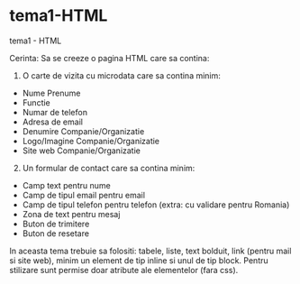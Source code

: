 # tema1-HTML
tema1 - HTML

Cerinta:
Sa se creeze o pagina HTML care sa contina:
1. O carte de vizita cu microdata care sa contina minim:
- Nume Prenume
- Functie
- Numar de telefon
- Adresa de email
- Denumire Companie/Organizatie
- Logo/Imagine Companie/Organizatie
- Site web Companie/Organizatie
2. Un formular de contact care sa contina minim:
- Camp text pentru nume
- Camp de tipul email pentru email
- Camp de tipul telefon pentru telefon (extra: cu validare pentru Romania)
- Zona de text pentru mesaj
- Buton de trimitere
- Buton de resetare

In aceasta tema trebuie sa folositi: tabele, liste, text bolduit, link (pentru mail si site web), minim un element de tip inline si unul de tip block.
Pentru stilizare sunt permise doar atribute ale elementelor (fara css). 
